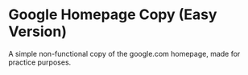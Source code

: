 # Google Homepage Copy (Easy Version)
A simple non-functional copy of the google.com homepage, made for practice purposes.
